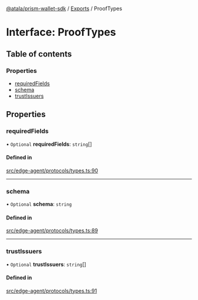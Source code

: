 [@atala/prism-wallet-sdk](../README.md) / [Exports](../modules.md) / ProofTypes

# Interface: ProofTypes

## Table of contents

### Properties

- [requiredFields](ProofTypes.md#requiredfields)
- [schema](ProofTypes.md#schema)
- [trustIssuers](ProofTypes.md#trustissuers)

## Properties

### requiredFields

• `Optional` **requiredFields**: `string`[]

#### Defined in

[src/edge-agent/protocols/types.ts:90](https://github.com/hyperledger/identus-edge-agent-sdk-ts/blob/3c504bead94c87cd52de807c230d8a674846dce5/src/edge-agent/protocols/types.ts#L90)

___

### schema

• `Optional` **schema**: `string`

#### Defined in

[src/edge-agent/protocols/types.ts:89](https://github.com/hyperledger/identus-edge-agent-sdk-ts/blob/3c504bead94c87cd52de807c230d8a674846dce5/src/edge-agent/protocols/types.ts#L89)

___

### trustIssuers

• `Optional` **trustIssuers**: `string`[]

#### Defined in

[src/edge-agent/protocols/types.ts:91](https://github.com/hyperledger/identus-edge-agent-sdk-ts/blob/3c504bead94c87cd52de807c230d8a674846dce5/src/edge-agent/protocols/types.ts#L91)
